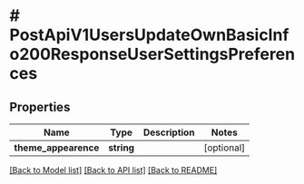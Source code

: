 # # PostApiV1UsersUpdateOwnBasicInfo200ResponseUserSettingsPreferences

## Properties

Name | Type | Description | Notes
------------ | ------------- | ------------- | -------------
**theme_appearence** | **string** |  | [optional]

[[Back to Model list]](../../README.md#models) [[Back to API list]](../../README.md#endpoints) [[Back to README]](../../README.md)
